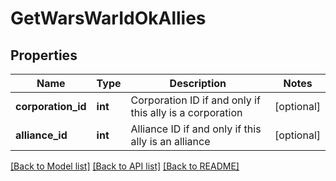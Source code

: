 # GetWarsWarIdOkAllies

## Properties
Name | Type | Description | Notes
------------ | ------------- | ------------- | -------------
**corporation_id** | **int** | Corporation ID if and only if this ally is a corporation | [optional] 
**alliance_id** | **int** | Alliance ID if and only if this ally is an alliance | [optional] 

[[Back to Model list]](../README.md#documentation-for-models) [[Back to API list]](../README.md#documentation-for-api-endpoints) [[Back to README]](../README.md)


